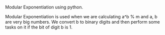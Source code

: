 Modular Exponentiation using python.

Modular Exponentiation is used when we are calculating a^b % m and a, b are very big numbers. We convert b to binary digits and then perform some tasks on it if the bit of digit b is 1.